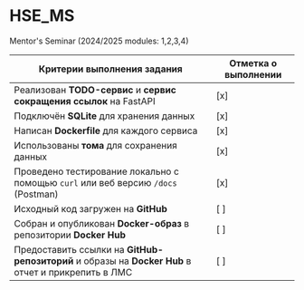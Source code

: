 # HSE_MS
Mentor's Seminar (2024/2025 modules: 1,2,3,4)

| Критерии выполнения задания | Отметка о выполнении |
| --- | --- |
| Реализован **TODO-сервис** и **сервис сокращения ссылок** на FastAPI | [x] |
| Подключён **SQLite** для хранения данных | [x] |
| Написан **Dockerfile** для каждого сервиса | [x] |
| Использованы **тома** для сохранения данных | [x] |
| Проведено тестирование локально с помощью `curl` или веб версию `/docs` (Postman) | [x] |
| Исходный код загружен на **GitHub** | [ ] |
| Собран и опубликован **Docker-образ** в репозитории **Docker Hub** | [ ] |
| Предоставить ссылки на **GitHub-репозиторий** и образы на **Docker Hub** в отчет и прикрепить в ЛМС | [ ] |

